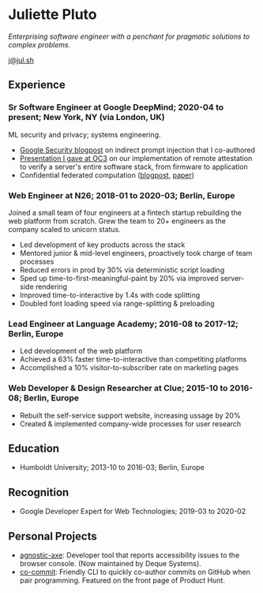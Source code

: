 # Juliette Pluto

_Enterprising software engineer with a penchant for pragmatic solutions to complex problems._

[j@jul.sh](mailto:j@jul.sh)

## Experience

### Sr Software Engineer at Google DeepMind; 2020-04 to present; New York, NY (via London, UK)

ML security and privacy; systems engineering.

- [Google Security blogpost](https://security.googleblog.com/2025/01/how-we-estimate-risk-from-prompt.html) on indirect prompt injection that I co-authored
- [Presentation I gave at OC3](https://www.youtube.com/watch?v=LaT_vgz3Dd4) on our implementation of remote attestation to verify a server's entire software stack, from firmware to application
- Confidential federated computation ([blogpost](https://research.google/blog/discovering-new-words-with-confidential-federated-analytics/), [paper](https://arxiv.org/abs/2404.10764))

### Web Engineer at N26; 2018-01 to 2020-03; Berlin, Europe

Joined a small team of four engineers at a fintech startup rebuilding the web platform from scratch. Grew the team to 20+ engineers as the company scaled to unicorn status.

- Led development of key products across the stack
- Mentored junior & mid-level engineers, proactively took charge of team processes
- Reduced errors in prod by 30% via deterministic script loading
- Sped up time-to-first-meaningful-paint by 20% via improved server-side rendering
- Improved time-to-interactive by 1.4s with code splitting
- Doubled font loading speed via range-splitting & preloading

### Lead Engineer at Language Academy; 2016-08 to 2017-12; Berlin, Europe

- Led development of the web platform
- Achieved a 63% faster time-to-interactive than competiting platforms
- Accomplished a 10% visitor-to-subscriber rate on marketing pages

### Web Developer & Design Researcher at Clue; 2015-10 to 2016-08; Berlin, Europe

- Rebuilt the self-service support website, increasing ussage by 20%
- Created & implemented company-wide processes for user research

## Education

- Humboldt University; 2013-10 to 2016-03; Berlin, Europe

## Recognition

- Google Developer Expert for Web Technologies; 2019-03 to 2020-02

## Personal Projects

- [agnostic-axe](https://github.com/dequelabs/agnostic-axe): Developer tool that reports accessibility issues to the browser console. (Now maintained by Deque Systems).
- [co-commit](https://github.com/jul-sh/npx-co-commit): Friendly CLI to quickly co-author commits on GitHub when pair programming. Featured on the front page of Product Hunt.
